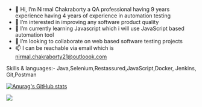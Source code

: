 - 👋 Hi, I’m Nirmal Chakraborty a QA professional having 9 years experience having 4 years of experience in automation testing
- 👀 I’m interested in improving any software product quality
- 🌱 I’m currently learning Javascript which i will use JavaScript based automation tool
- 💞️ I’m looking to collaborate on web based software testing projects
- 📫 I can be reachable via email which is nirmal.chakraborty21@outloook.com


 Skills & languages:-
Java,Selenium,Restassured,JavaScript,Docker, Jenkins, Git,Postman

[![Anurag's GitHub stats](https://github-readme-stats.vercel.app/api?username=nirmalprojects1988)](https://github.com/anuraghazra/github-readme-stats)
<!---
nirmalprojects1988/nirmalprojects1988 is a ✨ special ✨ repository because its `README.md` (this file) appears on your GitHub profile.
You can click the Preview link to take a look at your changes.
--->

![](https://komarev.com/ghpvc/?username=nirmalprojects1988&color=green)



